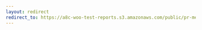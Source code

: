 ```yaml
---
layout: redirect
redirect_to: https://a8c-woo-test-reports.s3.amazonaws.com/public/pr-merge/45610/e2e/index.html
---
```

